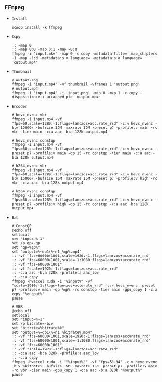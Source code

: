 ## `FFmpeg`
* `Install`
  ```
  scoop install -k ffmpeg
  ```
* `Copy`
  ```
  :: -map 0
  :: -map 0:0 -map 0:1 -map -0:d
  ffmpeg -i 'input.mkv' -map 0 -c copy -metadata title= -map_chapters -1 -map -0:d -metadata:s:v language= -metadata:s:a language= 'output.mp4'
  ```
* `Thumbnail`
  ```
  # output.png
  ffmpeg -i 'input.mp4' -vf thumbnail -vframes 1 'output.png'
  # output.mp4
  ffmpeg -i 'input.mp4' -i 'input.png' -map 0 -map 1 -c copy -disposition:v:1 attached_pic 'output.mp4'
  ```
* `Encoder`
  ```
  # hevc_nvenc vbr
  ffmpeg -i input.mp4 -vf "fps=60,scale=1280:-1:flags=lanczos+accurate_rnd" -c:v hevc_nvenc -b:v 15000k -bufsize 15M -maxrate 15M -preset p7 -profile:v main -rc vbr -tier main -c:a aac -b:a 128k output.mp4

  # hevc_nvenc constqp
  ffmpeg -i input.mp4 -vf "fps=60,scale=1280:-1:flags=lanczos+accurate_rnd" -c:v hevc_nvenc -preset p7 -profile:v main -qp 15 -rc constqp -tier main -c:a aac -b:a 128k output.mp4

  # h264_nvenc vbr
  ffmpeg -i input.mp4 -vf "fps=60,scale=1280:-1:flags=lanczos+accurate_rnd" -c:v hevc_nvenc -b:v 15000k -bufsize 15M -maxrate 15M -preset p7 -profile:v high -rc vbr -c:a aac -b:a 128k output.mp4

  # h264_nvenc constqp
  ffmpeg -i input.mp4 -vf "fps=60,scale=1280:-1:flags=lanczos+accurate_rnd" -c:v hevc_nvenc -preset p7 -profile:v high -qp 15 -rc constqp -c:a aac -b:a 128k output.mp4
* `Bat`
  ```
  # ConstQP
  @echo off 
  setlocal 
  set "input=%~1"
  set /p qp=-qp 
  set "qp=%qp%"
  set "output=%~dp1\%~n1_%qp%.mp4"
  :: -vf "fps=60000/1001,scale=1920:-1:flags=lanczos+accurate_rnd"
  :: -vf "fps=60000/1001,scale=-1:1080:flags=lanczos+accurate_rnd"
  :: -vf "fps=60000/1001"
  :: -vf "scale=1920:-1:flags=lanczos+accurate_rnd"
  :: -c:a aac -b:a 320k -profile:a aac_low
  :: -c:a copy
  ffmpeg -hwaccel cuda -i "%input%" -vf "scale=1920:-1:flags=lanczos+accurate_rnd" -c:v hevc_nvenc -preset p7 -profile:v main -qp %qp% -rc constqp -tier main -gpu_copy 1 -c:a copy "%output%"
  pause

  # VBR
  @echo off 
  setlocal 
  set "input=%~1"
  set /p bitrate=-b:v 
  set "bitrate=%bitrate%k"
  set "output=%~dp1\%~n1_%bitrate%.mp4"
  :: -vf "fps=60000/1001,scale=1920:-1:flags=lanczos+accurate_rnd"
  :: -vf "fps=60000/1001,scale=-1:1080:flags=lanczos+accurate_rnd"
  :: -vf "fps=60000/1001"
  :: -vf "scale=1920:-1:flags=lanczos+accurate_rnd"
  :: -c:a aac -b:a 320k -profile:a aac_low
  :: -c:a copy
  ffmpeg -hwaccel cuda -i ""%input%"" -vf "fps=59.94" -c:v hevc_nvenc -b:v %bitrate% -bufsize 15M -maxrate 15M -preset p7 -profile:v main -rc vbr -tier main -gpu_copy 1 -c:a aac -b:a 320k "%output%"
  pause